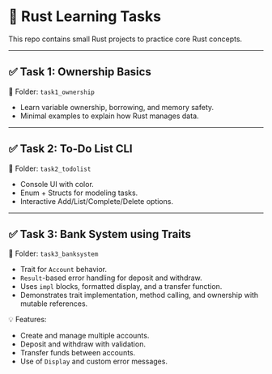 # 🦀 Rust Learning Tasks

This repo contains small Rust projects to practice core Rust concepts.

---

## ✅ Task 1: Ownership Basics

📁 Folder: `task1_ownership`

- Learn variable ownership, borrowing, and memory safety.
- Minimal examples to explain how Rust manages data.

---

## ✅ Task 2: To-Do List CLI

📁 Folder: `task2_todolist`

- Console UI with color.
- Enum + Structs for modeling tasks.
- Interactive Add/List/Complete/Delete options.

---

## ✅ Task 3: Bank System using Traits

📁 Folder: `task3_banksystem`

- Trait for `Account` behavior.
- `Result`-based error handling for deposit and withdraw.
- Uses `impl` blocks, formatted display, and a transfer function.
- Demonstrates trait implementation, method calling, and ownership with mutable references.

💡 Features:
- Create and manage multiple accounts.
- Deposit and withdraw with validation.
- Transfer funds between accounts.
- Use of `Display` and custom error messages.


